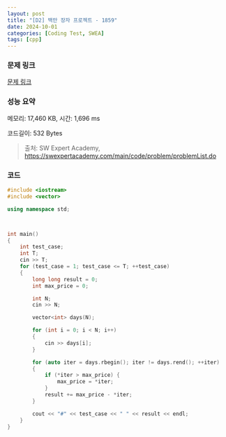 ```yaml
---
layout: post
title: "[D2] 백만 장자 프로젝트 - 1859"
date: 2024-10-01
categories: [Coding Test, SWEA]
tags: [cpp]
---
```


### 문제 링크

[문제 링크](https://swexpertacademy.com/main/code/problem/problemDetail.do?contestProbId=AV5LrsUaDxcDFAXc)

### 성능 요약

메모리: 17,460 KB, 시간: 1,696 ms

코드길이: 532 Bytes

> 출처: SW Expert Academy, https://swexpertacademy.com/main/code/problem/problemList.do

### 코드

```cpp
#include <iostream>
#include <vector>

using namespace std;



int main()
{
	int test_case;
	int T;	
	cin >> T;
	for (test_case = 1; test_case <= T; ++test_case)
	{
		long long result = 0;
		int max_price = 0;

		int N;
		cin >> N;

		vector<int> days(N);

		for (int i = 0; i < N; i++)
		{
			cin >> days[i];
		}

		for (auto iter = days.rbegin(); iter != days.rend(); ++iter)
		{
			if (*iter > max_price) {
				max_price = *iter;
			}
			result += max_price - *iter;
		}

		cout << "#" << test_case << " " << result << endl;
	}
}
```
